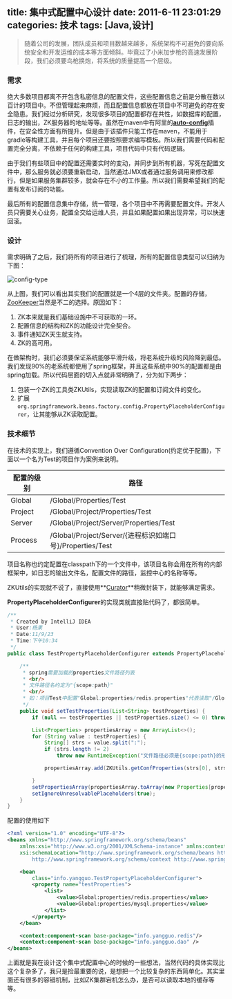 title: 集中式配置中心设计
date: 2011-6-11 23:01:29
categories: 技术
tags: [Java,设计]
----
>随着公司的发展，团队成员和项目数越来越多，系统架构不可避免的要向系统安全和开发运维的成本等方面倾斜。毕竟过了小米加步枪的高速发展阶段，我们必须要鸟枪换炮，将系统的质量提高一个层级。


### 需求
绝大多数项目都离不开包含私密信息的配置文件，这些配置信息之前是分散在数以百计的项目中。不但管理起来麻烦，而且配置信息都放在项目中不可避免的存在安全隐患。我们经过分析研究，发现很多项目的配置都存在共性，如数据库的配置，日志的输出，ZK服务器的地址等等。虽然在maven中有阿里的[**auto-config**](http://openwebx.org/docs/autoconfig.html)插件，在安全性方面有所提升。但是由于该插件只能工作在maven，不能用于gradle等构建工具，并且每个项目还要按照要求编写模板。所以我们需要代码和配置完全分离，不依赖于任何的构建工具，项目代码中只有代码逻辑。

由于我们有些项目中的配置还需要实时的变动，并同步到所有机器，写死在配置文件中，那么服务就必须要重新启动，当然通过JMX或者通过服务调用来修改都行，但是如果服务集群较多，就会存在不小的工作量。所以我们需要希望我们的配置有发布订阅的功能。

最后所有的配置信息集中存储，统一管理，各个项目中不再需要配置文件。开发人员只需要关心业务，配置全交给运维人员，并且如果配置如果出现异常，可以快速回滚。

<!-- more -->


### 设计
需求明确了之后，我们将所有的项目进行了梳理，所有的配置信息类型可以归纳为下图：

![config-type](/images/config-type.png)

从上图，我们可以看出其实我们的配置就是一个4层的文件夹。配置的存储，[ZooKeeper](http://zookeeper.apache.org/)当然是不二的选择。原因如下：

1. ZK本来就是我们基础设施中不可获取的一环。
2. 配置信息的结构和ZK的功能设计完全契合。
3. 事件通知ZK天生就支持。
4. ZK的高可用。

在做架构时，我们必须要保证系统能够平滑升级，将老系统升级的风险降到最低。我们发现90%的老系统都使用了spring框架，并且这些系统中90%的配置都是由spring加载。所以代码层面的切入点就非常明确了，分为如下两步：

1. 包装一个ZK的工具类ZKUtils，实现读取ZK的配置和订阅文件的变化。
2. 扩展`org.springframework.beans.factory.config.PropertyPlaceholderConfigurer`，让其能够从ZK读取配置。


### 技术细节
在技术的实现上，我们遵循Convention Over Configuration(约定优于配置)，下面以一个名为Test的项目作为案例来说明。

配置的级别|路径
----|-----
Global|/Global/Properties/Test
Project|/Global/Project/Properties/Test
Server|/Global/Project/Server/Properties/Test
Process|/Global/Project/Server/{进程标识如端口号}/Properties/Test

项目名称也约定配置在classpath下的一个文件中，该项目名称会用在所有的内部框架中，如日志的输出文件名，配置文件的路径，监控中心的名称等等。

ZKUtils的实现就不说了，直接使用**[Curator](http://curator.apache.org/)**稍微封装下，就能够满足需求。


**PropertyPlaceholderConfigurer**的实现类就直接贴代码了，都很简单。

``` java
/**
 * Created by IntelliJ IDEA
 * User:杨果
 * Date:11/9/23
 * Time:下午10:34
 */
public class TestPropertyPlaceholderConfigurer extends PropertyPlaceholderConfigurer {

    /**
     * spring需要加载的properties文件路径列表
     * <br/>
     * 文件路径名约定为"{scope:path}"
     * <br/>
     * 如：项目Test中配置"Global:properties/redis.properties"代表读取"/Global/Properties/Test/properties/redis.properties"文件。
     */
    public void setTestProperties(List<String> testProperties) {
        if (null == testProperties || testProperties.size() <= 0) throw new RuntimeException("文件路径名不能为空");

        List<Properties> propertiesArray = new ArrayList<>();
        for (String value : testProperties) {
            String[] strs = value.split(":");
            if (strs.length != 2)
                throw new RuntimeException("文件路径必须是{scope:path}的形式。如：项目Test中配置\"Global:properties/redis.properties\"代表读取\"/Global/Properties/Test/properties/redis.properties\"文件");

            propertiesArray.add(ZKUtils.getConfProperties(strs[0], strs[1]));

        }
        setPropertiesArray(propertiesArray.toArray(new Properties[propertiesArray.size()]));
        setIgnoreUnresolvablePlaceholders(true);
    }
}
```

配置的使用如下

``` xml
<?xml version="1.0" encoding="UTF-8"?>
<beans xmlns="http://www.springframework.org/schema/beans"
	xmlns:xsi="http://www.w3.org/2001/XMLSchema-instance" xmlns:context="http://www.springframework.org/schema/context"
	xsi:schemaLocation="http://www.springframework.org/schema/beans http://www.springframework.org/schema/beans/spring-beans.xsd
		http://www.springframework.org/schema/context http://www.springframework.org/schema/context/spring-context.xsd">

	<bean
		class="info.yangguo.TestPropertyPlaceholderConfigurer">
		<property name="testProperties">
			<list>
				<value>Global:properties/redis.properties</value>
				<value>Global:properties/mysql.properties</value>
			</list>
		</property>
	</bean>

	<context:component-scan base-package="info.yangguo.redis"/>
	<context:component-scan base-package="info.yangguo.dao" />
</beans>
```

上面就是我在设计这个集中式配置中心的时候的一些想法，当然代码的具体实现比这个复杂多了，我只是捡最重要的说，是想把一个比较复杂的东西简单化。其实里面还有很多的容错机制，比如ZK集群宕机怎么办，是否可以读取本地的缓存等等。
